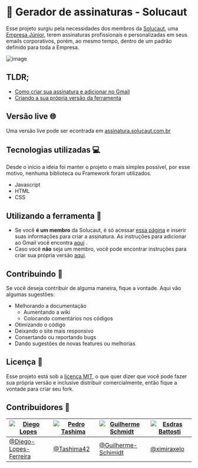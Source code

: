 
# 📧 Gerador de assinaturas - Solucaut
Esse projeto surgiu pela necessidades dos membros da [Solucaut](https://solucaut.com.br), uma [Empresa Júnior](https://www.brasiljunior.org.br/conheca-o-mej),  terem assinaturas profissionais e personalizadas em seus emails corporativos, porém, ao mesmo tempo, dentro de um padrão definido para toda a Empresa.

![image](https://user-images.githubusercontent.com/23709916/85934678-c5cb0300-b8bc-11ea-9bd9-50bc1bd9660b.png)

## TLDR;
- [Como criar sua assinatura e adicionar no Gmail](https://github.com/Diego-Lopes-Ferreira/Email-sign-generator/wiki/Gerando-uma-assinatura)
- [Criando a sua própria versão da ferramenta](https://github.com/Diego-Lopes-Ferreira/Email-sign-generator/wiki/Criando-a-sua-pr%C3%B3pria-vers%C3%A3o)

## Versão live 🌐
Uma versão live pode ser econtrada em [assinatura.solucaut.com.br](https://assinatura.solucaut.com.br)

## Tecnologias utilizadas 💻
Desde o início a ideia foi manter o projeto o mais simples possível, por esse motivo, nenhuma biblioteca ou Framework foram utilizados.
* Javascript
* HTML
* CSS

## Utilizando a ferramenta 🔌
* Se você **é um membro** da Solucaut, é só acessar [essa página](https://assinatura.solucaut.com.br) e inserir suas informações para criar a assinatura. As instruções para adicionar ao Gmail você encontra [aqui](https://github.com/Diego-Lopes-Ferreira/Email-sign-generator/wiki/Gerando-uma-assinatura) .
* Caso você **não** seja um membro, você pode encontrar instruções para criar sua própria versão [aqui](https://github.com/Diego-Lopes-Ferreira/Email-sign-generator/wiki/Criando-a-sua-pr%C3%B3pria-vers%C3%A3o).

 ## Contribuindo 🔎
 Se você deseja contribuir de alguma maneira, fique a vontade. Aqui vão algumas sugestões:
 * Melhorando a documentação
	 * Aumentando a wiki
	 * Colocando comentários nos códigos
 * Otimizando o código
 * Deixando o site mais responsivo
 * Consertando ou reportando bugs
 * Dando sugestões de novas features ou melhorias
 
 ## Licença 📕
 Esse projeto está sob a [licença MIT](https://www.mit.edu/~amini/LICENSE.md), o que quer dizer que você pode fazer sua própria versão e inclusive distribuir comercialmente, então fique a vontade para criar seu fork.
 
 ## Contribuidores 🗿
| [![Diego Lopes](https://github.com/Diego-Lopes-Ferreira.png?size=150)](https://github.com/Diego-Lopes-Ferreira) | [![Pedro Tashima](https://github.com/tashima42.png?size=150)](https://github.com/tashima42) | [![Guilherme Schmidt](https://github.com/Guilherme-Schmidt.png?size=150)](https://github.com/Guilherme-Schmidt) | [![Esdras Battosti](https://github.com/ximiraxelo.png?size=150)](https://github.com/ximiraxelo)
|--|--|--|--|
| [@Diego-Lopes-Ferreira](https://github.com/Diego-Lopes-Ferreira) | [@Tashima42](https://github.com/tashima42) | [@Guilherme-Schimidt](https://github.com/Guilherme-Schmidt) | [@ximiraxelo](https://github.com/ximiraxelo)
